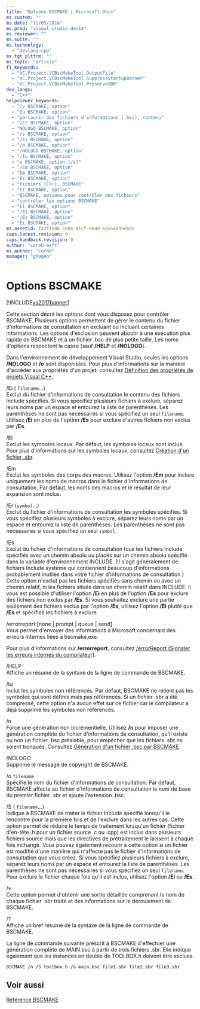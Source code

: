 ```yaml
---
title: "Options BSCMAKE | Microsoft Docs"
ms.custom: ""
ms.date: "12/05/2016"
ms.prod: "visual-studio-dev14"
ms.reviewer: ""
ms.suite: ""
ms.technology: 
  - "devlang-cpp"
ms.tgt_pltfrm: ""
ms.topic: "article"
f1_keywords: 
  - "VC.Project.VCBscMakeTool.OutputFile"
  - "VC.Project.VCBscMakeTool.SuppressStartupBanner"
  - "VC.Project.VCBscMakeTool.PreserveSBR"
dev_langs: 
  - "C++"
helpviewer_keywords: 
  - "/v BSCMAKE, option"
  - "Iu BSCMAKE, option"
  - "parcourir des fichiers d’informations (.bsc), contenu"
  - "/Er BSCMAKE, option"
  - "NOLOGO BSCMAKE, option"
  - "/s BSCMAKE, option"
  - "/Ei BSCMAKE, option"
  - "/o BSCMAKE, option"
  - "/NOLOGO BSCMAKE, option"
  - "/Iu BSCMAKE, option"
  - "s BSCMAKE, option (/s)"
  - "/Em BSCMAKE, option"
  - "Em BSCMAKE, option"
  - "Es BSCMAKE, option"
  - "fichiers [C++], BSCMAKE"
  - "Er BSCMAKE, option"
  - "BSCMAKE, options pour contrôler des fichiers"
  - "contrôler les options BSCMAKE"
  - "El BSCMAKE, option"
  - "/El BSCMAKE, option"
  - "/Es BSCMAKE, option"
  - "Ei BSCMAKE, option"
ms.assetid: fa2f1e06-c684-41cf-80dd-6a554835ebd2
caps.latest.revision: 9
caps.handback.revision: 9
author: "corob-msft"
ms.author: "corob"
manager: "ghogen"
---
```

# Options BSCMAKE
[!INCLUDE[vs2017banner](../../assembler/inline/includes/vs2017banner.md)]

Cette section décrit les options dont vous disposez pour contrôler BSCMAKE.  Plusieurs options permettent de gérer le contenu du fichier d'informations de consultation en excluant ou incluant certaines informations.  Les options d'exclusion peuvent aboutir à une exécution plus rapide de BSCMAKE et à un fichier .bsc de plus petite taille.  Les noms d'options respectent la casse \(sauf **\/HELP** et **\/NOLOGO**\).  
  
 Dans l'environnement de développement Visual Studio, seules les options **\/NOLOGO** et **\/o** sont disponibles.  Pour plus d'informations sur la manière d'accéder aux propriétés d'un projet, consultez [Définition des propriétés de projets Visual C\+\+](../../ide/working-with-project-properties.md).  
  
 \/Ei \( `filename`...\)  
 Exclut du fichier d'informations de consultation le contenu des fichiers Include spécifiés.  Si vous spécifiez plusieurs fichiers à exclure, séparez leurs noms par un espace et entourez la liste de parenthèses.  Les parenthèses ne sont pas nécessaires si vous spécifiez un seul `filename`.  Utilisez **\/Ei** en plus de l'option **\/Es** pour exclure d'autres fichiers non exclus par **\/Es**.  
  
 \/El  
 Exclut les symboles locaux.  Par défaut, les symboles locaux sont inclus.  Pour plus d'informations sur les symboles locaux, consultez [Création d'un fichier .sbr](../../build/reference/creating-an-dot-sbr-file.md).  
  
 \/Em  
 Exclut les symboles des corps des macros.  Utilisez l'option **\/Em** pour inclure uniquement les noms de macros dans le fichier d'informations de consultation.  Par défaut, les noms des macros et le résultat de leur expansion sont inclus.  
  
 \/Er \(`symbol`...\)  
 Exclut du fichier d'informations de consultation les symboles spécifiés.  Si vous spécifiez plusieurs symboles à exclure, séparez leurs noms par un espace et entourez la liste de parenthèses.  Les parenthèses ne sont pas nécessaires si vous spécifiez un seul `symbol`.  
  
 \/Es  
 Exclut du fichier d'informations de consultation tous les fichiers Include spécifiés avec un chemin absolu ou placés sur un chemin absolu spécifié dans la variable d'environnement INCLUDE. \(Il s'agit généralement de fichiers Include système qui contiennent beaucoup d'informations probablement inutiles dans votre fichier d'informations de consultation.\) Cette option n'exclut pas les fichiers spécifiés sans chemin ou avec un chemin relatif, ni les fichiers situés dans un chemin relatif dans INCLUDE.  Il vous est possible d'utiliser l'option **\/Ei** en plus de l'option **\/Es** pour exclure des fichiers non exclus par **\/Es**.  Si vous souhaitez exclure une partie seulement des fichiers exclus par l'option **\/Es**, utilisez l'option **\/Ei** plutôt que **\/Es** et spécifiez les fichiers à exclure.  
  
 \/errorreport:\[none &#124; prompt &#124; queue &#124; send\]  
 Vous permet d'envoyer des informations à Microsoft concernant des erreurs internes liées à bscmake.exe.  
  
 Pour plus d'informations sur **\/errorreport**, consultez [\/errorReport \(Signaler les erreurs internes du compilateur\)](../../build/reference/errorreport-report-internal-compiler-errors.md).  
  
 \/HELP  
 Affiche un résumé de la syntaxe de la ligne de commande de BSCMAKE.  
  
 \/Iu  
 Inclut les symboles non référencés.  Par défaut, BSCMAKE ne retient pas les symboles qui sont définis mais pas référencés.  Si un fichier .sbr a été compressé, cette option n'a aucun effet sur ce fichier car le compilateur a déjà supprimé les symboles non référencés.  
  
 \/n  
 Force une génération non incrémentielle.  Utilisez **\/n** pour imposer une génération complète du fichier d'informations de consultation, qu'il existe ou non un fichier .bsc préalable, pour empêcher que les fichiers .sbr ne soient tronqués.  Consultez [Génération d'un fichier .bsc par BSCMAKE](../../build/reference/how-bscmake-builds-a-dot-bsc-file.md).  
  
 \/NOLOGO  
 Supprime le message de copyright de BSCMAKE.  
  
 \/o `filename`  
 Spécifie le nom du fichier d'informations de consultation.  Par défaut, BSCMAKE affecte au fichier d'informations de consultation le nom de base du premier fichier .sbr et ajoute l'extension .bsc.  
  
 \/S \( `filename`...\)  
 Indique à BSCMAKE de traiter le fichier Include spécifié lorsqu'il le rencontre pour la première fois et de l'exclure dans les autres cas.  Cette option permet de réduire le temps de traitement lorsqu'un fichier \(fichier d'en\-tête .h pour un fichier source .c ou .cpp\) est inclus dans plusieurs fichiers source mais que les directives de prétraitement le laissent à chaque fois inchangé.  Vous pouvez également recourir à cette option si un fichier est modifié d'une manière qui n'affecte pas le fichier d'informations de consultation que vous créez.  Si vous spécifiez plusieurs fichiers à exclure, séparez leurs noms par un espace et entourez la liste de parenthèses.  Les parenthèses ne sont pas nécessaires si vous spécifiez un seul `filename`.  Pour exclure le fichier chaque fois qu'il est inclus, utilisez l'option **\/Ei** ou **\/Es**.  
  
 \/v  
 Cette option permet d'obtenir une sortie détaillée comprenant le nom de chaque fichier .sbr traité et des informations sur le déroulement de BSCMAKE.  
  
 \/?  
 Affiche un bref résumé de la syntaxe de la ligne de commande de BSCMAKE.  
  
 La ligne de commande suivante prescrit à BSCMAKE d'effectuer une génération complète de MAIN.bsc à partir de trois fichiers .sbr.  Elle indique également que les instances en double de TOOLBOX.h doivent être exclues.  
  
```  
BSCMAKE /n /S toolbox.h /o main.bsc file1.sbr file2.sbr file3.sbr  
```  
  
## Voir aussi  
 [Référence BSCMAKE](../../build/reference/bscmake-reference.md)